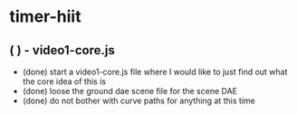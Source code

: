# timer-hiit

## ( ) - video1-core.js
* (done) start a video1-core.js file where I would like to just find out what the core idea of this is
* (done) loose the ground dae scene file for the scene DAE
* (done) do not bother with curve paths for anything at this time
